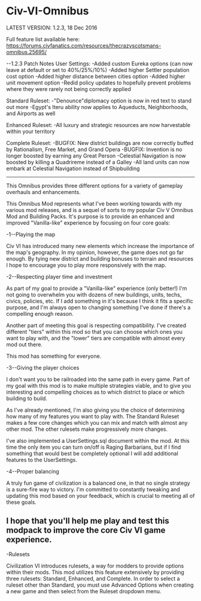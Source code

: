 # Civ-VI-Omnibus
LATEST VERSION: 1.2.3, 18 Dec 2016

Full feature list available here: https://forums.civfanatics.com/resources/thecrazyscotsmans-omnibus.25695/

--1.2.3 Patch Notes
User Settings:
-Added custom Eureka options (can now leave at default or set to 40%/25%/10%)
-Added higher Settler population cost option
-Added higher distance between cities option
-Added higher unit movement option
-Redid policy updates to hopefully prevent problems where they were rarely not being correctly applied

Standard Ruleset:
-"Denounce"diplomacy option is now in red text to stand out more
-Egypt's Iteru ability now applies to Aqueducts, Neighborhoods, and Airports as well

Enhanced Ruleset:
-All luxury and strategic resources are now harvestable within your territory

Complete Ruleset:
-BUGFIX: New district buildings are now correctly buffed by Rationalism, Free Market, and Grand Opera
-BUGFIX: Invention is no longer boosted by earning any Great Person
-Celestial Navigation is now boosted by killing a Quadrireme instead of a Galley
-All land units can now embark at Celestial Navigation instead of Shipbuilding

----------------------------------------------------------------------------------------------------------------
This Omnibus provides three different options for a variety of gameplay overhauls and enhancements.

This Omnibus Mod represents what I've been working towards with my various mod releases, and is a sequel of sorts to my popular Civ V Omnibus Mod and Building Packs. It's purpose is to provide an enhanced and improved "Vanilla-like" experience by focusing on four core goals:

-1--Playing the map

Civ VI has introduced many new elements which increase the importance of the map's geography. In my opinion, however, the game does not go far enough. By tying new district and building bonuses to terrain and resources I hope to encourage you to play more responsively with the map.

-2--Respecting player time and investment

As part of my goal to provide a "Vanilla-like" experience (only better!) I'm not going to overwhelm you with dozens of new buildings, units, techs, civics, policies, etc. If I add something in it's because I think it fits a specific purpose, and I'm always open to changing something I've done if there's a compelling enough reason. 

Another part of meeting this goal is respecting compatibility. I've created different "tiers" within this mod so that you can choose which ones you want to play with, and the "lower" tiers are compatible with almost every mod out there. 

This mod has something for everyone.

-3--Giving the player choices

I don't want you to be railroaded into the same path in every game. Part of my goal with this mod is to make multiple strategies viable, and to give you interesting and compelling choices as to which district to place or which building to build.

As I've already mentioned, I'm also giving you the choice of determining how many of my features you want to play with. The Standard Ruleset makes a few core changes which you can mix and match with almost any other mod. The other rulesets make progressively more changes.

I've also implemented a UserSettings.sql document within the mod. At this time the only item you can turn on/off is Raging Barbarians, but if I find something that would best be completely optional I will add additional features to the UserSettings.

-4--Proper balancing

A truly fun game of civilization is a balanced one, in that no single strategy is a sure-fire way to victory. I'm committed to constantly tweaking and updating this mod based on your feedback, which is crucial to meeting all of these goals.

I hope that you'll help me play and test this modpack to improve the core Civ VI game experience.
----------------------------------------------------------------------------------------------------------------
-Rulesets

Civilization VI introduces rulesets, a way for modders to provide options within their mods. This mod utilizes this feature extensively by providing three rulesets: Standard, Enhanced, and Complete. In order to select a ruleset other than Standard, you must use Advanced Options when creating a new game and then select from the Ruleset dropdown menu.
